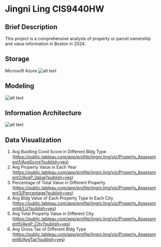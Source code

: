 # Jingni Ling CIS9440HW

## Brief Description 
This project is a comprehensive analysis of property or parcel ownership and value information in Boston in 2024.

## Storage
Microsoft Azure
![alt text](https://github.com/JingniLing/HW-1-and-2/blob/main/Pictures/microsoftazure.png)

## Modeling
![alt text](https://github.com/JingniLing/HW-1-and-2/blob/main/Pictures/DbSchema_Modeling.png)

## Information Architecture
![alt text](https://github.com/JingniLing/HW-1-and-2/blob/main/Pictures/Information%20Art..jpg)

## Data Visualization
1. Avg Buidling Cond Score in Different Bldg Type (https://public.tableau.com/app/profile/jingni.ling/viz/Property_Assessment1/AvgScore?publish=yes)
2. Avg Property Value in Each Year (https://public.tableau.com/app/profile/jingni.ling/viz/Property_Assessment2/AvgP_Value?publish=yes)
3. Percentage of Total Value in Different Property (https://public.tableau.com/app/profile/jingni.ling/viz/Property_Assessment3/Percentage?publish=yes)
4. Avg Bldg Value of Each Property Type In Each City (https://public.tableau.com/app/profile/jingni.ling/viz/Property_Assessment4/LU?publish=yes)
5. Avg Total Property Value in Different City (https://public.tableau.com/app/profile/jingni.ling/viz/Property_Assessment5/AvgP_City?publish=yes)
6. Avg Gross Tax of Different Bldg Type (https://public.tableau.com/app/profile/jingni.ling/viz/Property_Assessment6/AvgTax?publish=yes)
